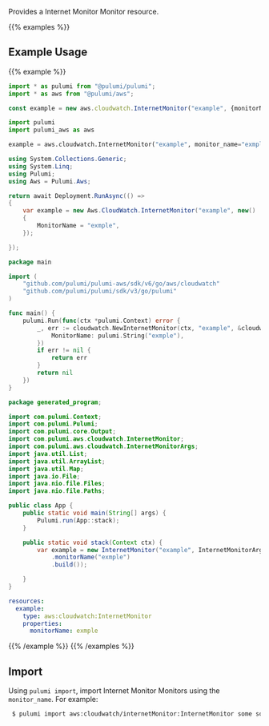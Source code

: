 Provides a Internet Monitor Monitor resource.

{{% examples %}}
## Example Usage
{{% example %}}

```typescript
import * as pulumi from "@pulumi/pulumi";
import * as aws from "@pulumi/aws";

const example = new aws.cloudwatch.InternetMonitor("example", {monitorName: "exmple"});
```
```python
import pulumi
import pulumi_aws as aws

example = aws.cloudwatch.InternetMonitor("example", monitor_name="exmple")
```
```csharp
using System.Collections.Generic;
using System.Linq;
using Pulumi;
using Aws = Pulumi.Aws;

return await Deployment.RunAsync(() => 
{
    var example = new Aws.CloudWatch.InternetMonitor("example", new()
    {
        MonitorName = "exmple",
    });

});
```
```go
package main

import (
	"github.com/pulumi/pulumi-aws/sdk/v6/go/aws/cloudwatch"
	"github.com/pulumi/pulumi/sdk/v3/go/pulumi"
)

func main() {
	pulumi.Run(func(ctx *pulumi.Context) error {
		_, err := cloudwatch.NewInternetMonitor(ctx, "example", &cloudwatch.InternetMonitorArgs{
			MonitorName: pulumi.String("exmple"),
		})
		if err != nil {
			return err
		}
		return nil
	})
}
```
```java
package generated_program;

import com.pulumi.Context;
import com.pulumi.Pulumi;
import com.pulumi.core.Output;
import com.pulumi.aws.cloudwatch.InternetMonitor;
import com.pulumi.aws.cloudwatch.InternetMonitorArgs;
import java.util.List;
import java.util.ArrayList;
import java.util.Map;
import java.io.File;
import java.nio.file.Files;
import java.nio.file.Paths;

public class App {
    public static void main(String[] args) {
        Pulumi.run(App::stack);
    }

    public static void stack(Context ctx) {
        var example = new InternetMonitor("example", InternetMonitorArgs.builder()        
            .monitorName("exmple")
            .build());

    }
}
```
```yaml
resources:
  example:
    type: aws:cloudwatch:InternetMonitor
    properties:
      monitorName: exmple
```
{{% /example %}}
{{% /examples %}}

## Import

Using `pulumi import`, import Internet Monitor Monitors using the `monitor_name`. For example:

```sh
 $ pulumi import aws:cloudwatch/internetMonitor:InternetMonitor some some-monitor
```
 